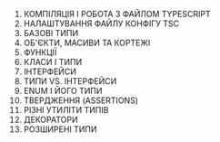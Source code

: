 1) КОМПІЛЯЦІЯ І РОБОТА З ФАЙЛОМ ТYPESCRIPT
2) НАЛАШТУВАННЯ ФАЙЛУ КОНФІГУ TSC
3) БАЗОВІ ТИПИ
4) ОБ'ЄКТИ, МАСИВИ ТА КОРТЕЖІ
5) ФУНКЦІЇ
6) КЛАСИ І ТИПИ
7) ІНТЕРФЕЙСИ
8) ТИПИ VS. ІНТЕРФЕЙСИ
9) ENUM І ЙОГО ТИПИ
10) ТВЕРДЖЕННЯ (ASSERTIONS)
11) РІЗНІ УТИЛІТИ ТИПІВ
12) ДЕКОРАТОРИ
13) РОЗШИРЕНІ ТИПИ